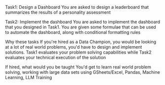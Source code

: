 Task1: Design a Dashboard
You are asked to design a leaderboard that summarizes
the results of a personality assessment

Task2: Implement the dashboard
You are asked to implement the dashboard that you designed
in Task1. You are given some formulae that can be used
to automate the dashboard, along with conditional formatting rules

Why these tasks
If you're hired as a Data Champion, you would be looking at a lot of real world problems, you'd have to design and implement solutions. Task1 evaluates your problem solving capabilities while Task2 evaluates your technical execution of the solution

If hired, what would you be taught
You'd get to learn real world problem solving, working with large data sets using GSheets/Excel, Pandas, Machine Learning, LLM Training
